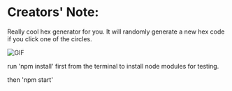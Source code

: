 # Creators' Note:

Really cool hex generator for you. It will randomly generate a new hex code if you click one of the circles.

![GIF](https://media.giphy.com/media/lRfXiZP3koiVvIC4Pu/giphy.gif)

run 'npm install' first from the terminal to install node modules for testing.

then 'npm start'

